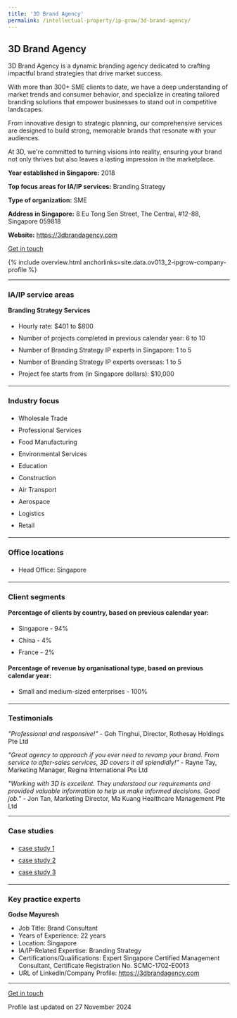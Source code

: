 ```yaml
---
title: '3D Brand Agency'
permalink: /intellectual-property/ip-grow/3d-brand-agency/
---
```


## 3D Brand Agency

3D Brand Agency is a dynamic branding agency dedicated to crafting impactful brand strategies that drive market success.

With more than 300+ SME clients to date, we have a deep understanding of market trends and consumer behavior, and specialize in creating tailored branding solutions that empower businesses to stand out in competitive landscapes.

From innovative design to strategic planning, our comprehensive services are designed to build strong, memorable brands that resonate with your audiences.

At 3D, we're committed to turning visions into reality, ensuring your brand not only thrives but also leaves a lasting impression in the marketplace.


<b>Year established in Singapore:</b> 2018

<b>Top focus areas for IA/IP services:</b> Branding Strategy

<b>Type of organization:</b> SME

<b>Address in Singapore:</b> 8 Eu Tong Sen Street, The Central, #12-88, Singapore 059818

<b>Website:</b> <a href='https://3dbrandagency.com'>https://3dbrandagency.com</a>

<a class='btn' href='https://form.gov.sg/674410f5c38a352b3d337dfa' target='_blank' rel='noopener'>Get in touch</a>

{% include overview.html anchorlinks=site.data.ov013_2-ipgrow-company-profile %}

---
<a name='ip-related-service-areas'></a>
### IA/IP service areas

**Branding Strategy Services**

<ul>
<li style='line-height: 27px; margin: 0px 0px !important'>Hourly rate:  $401 to $800</li>
<li style='line-height: 27px; margin: 0px 0px !important'>Number of projects completed in previous calendar year: 6 to 10</li>
<li style='line-height: 27px; margin: 0px 0px !important'>Number of Branding Strategy IP experts in Singapore: 1 to 5</li>
<li style='line-height: 27px; margin: 0px 0px !important'>Number of Branding Strategy IP experts overseas: 1 to 5</li>
<li style='line-height: 27px; margin: 0px 0px !important'>Project fee starts from (in Singapore dollars):  $10,000</li>
</ul>

---
<a name='industry-focus'></a>
### Industry focus

<ul><li style='line-height: 27px; margin: 0px 0px !important'> Wholesale Trade</li><li style='line-height: 27px; margin: 0px 0px !important'>Professional Services</li><li style='line-height: 27px; margin: 0px 0px !important'>Food Manufacturing</li><li style='line-height: 27px; margin: 0px 0px !important'>Environmental Services</li><li style='line-height: 27px; margin: 0px 0px !important'>Education</li><li style='line-height: 27px; margin: 0px 0px !important'>Construction</li><li style='line-height: 27px; margin: 0px 0px !important'>Air Transport</li><li style='line-height: 27px; margin: 0px 0px !important'>Aerospace</li><li style='line-height: 27px; margin: 0px 0px !important'>Logistics</li><li style='line-height: 27px; margin: 0px 0px !important'>Retail</li></ul>

---
<a name='office-locations'></a>
### Office locations

<ul><li style='line-height: 27px; margin: 0px 0px !important'> Head Office: Singapore</li></ul>

---
<a name='client-segments'></a>
### Client segments

**Percentage of clients by country, based on previous calendar year:**

<ul><li style='line-height: 27px; margin: 0px 0px !important'> Singapore - 94%</li><li style='line-height: 27px; margin: 0px 0px !important'>China - 4%</li><li style='line-height: 27px; margin: 0px 0px !important'>France - 2%</li></ul>

**Percentage of revenue by organisational type, based on previous calendar year:**

<ul><li style='line-height: 27px; margin: 0px 0px !important'> Small and medium-sized enterprises - 100%</li></ul>

---
<a name='testimonials'></a>
### Testimonials

*"Professional and responsive!"* - Goh Tinghui, Director, Rothesay Holdings Pte Ltd

*"Great agency to approach if you ever need to revamp your brand. From service to after-sales services, 3D covers it all splendidly!"* - Rayne Tay, Marketing Manager, Regina International Pte Ltd

*"Working with 3D is excellent. They understood our requirements and provided valuable information to help us make informed decisions. Good job."* - Jon Tan, Marketing Director, Ma Kuang Healthcare Management Pte Ltd




---
<a name='case-studies'></a>
### Case studies

<ul><li style='line-height: 27px; margin: 0px 0px !important'> <a href="https://www.3dbrandagency.com/project/moonton" target="_blank" rel="noopener">case study 1</a></li><li style='line-height: 27px; margin: 0px 0px !important'><a href="https://www.3dbrandagency.com/project/xing-he" target="_blank" rel="noopener">case study 2</a></li><li style='line-height: 27px; margin: 0px 0px !important'><a href="https://www.3dbrandagency.com/project/atom-payroll" target="_blank" rel="noopener">case study 3</a></li></ul>

---
<a name='key-practice-experts'></a>
### Key practice experts

**Godse Mayuresh**

- Job Title: Brand Consultant
- Years of Experience: 22 years
- Location: Singapore
- IA/IP-Related Expertise: Branding Strategy
- Certifications/Qualifications: Expert Singapore Certified Management Consultant, Certificate Registration No. SCMC-1702-E0013
- URL of LinkedIn/Company Profile: <a href="https://www.3dbrandagency.com" target="_blank" rel="noopener">https://3dbrandagency.com</a>


---
<p>
<a class='btn' href='https://form.gov.sg/674410f5c38a352b3d337dfa' target='_blank' rel='noopener'>Get in touch</a>
</p>
Profile last updated on 27 November 2024
